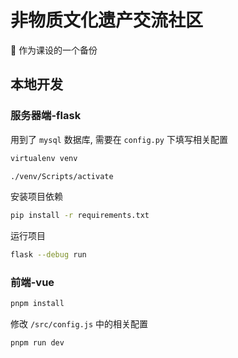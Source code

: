 # 非物质文化遗产交流社区

🤗 作为课设的一个备份

## 本地开发

### 服务器端-flask

用到了 `mysql` 数据库, 需要在 `config.py` 下填写相关配置

```bash
virtualenv venv
```

```bash
./venv/Scripts/activate
```

安装项目依赖

```bash
pip install -r requirements.txt
```

运行项目

```bash
flask --debug run
```

### 前端-vue

```bash
pnpm install
```

修改 `/src/config.js` 中的相关配置

```bash
pnpm run dev
```
